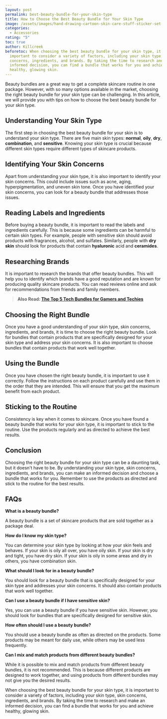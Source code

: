 ```yaml
---
layout: post
permalink: best-beauty-bundle-for-your-skin-type
title: How to Choose the Best Beauty Bundle for Your Skin Type
image: /assets/images/hand-drawing-cartoon-skin-care-stuff-sticker-set-vector.jpg
categories:
  - Accessories
rating: "5"
toc: true
author: Killcreek
beforetoc: When choosing the best beauty bundle for your skin type, it is
  important to consider a variety of factors, including your skin type, skin
  concerns, ingredients, and brands. By taking the time to research and make an
  informed decision, you can find a bundle that works for you and achieve
  healthy, glowing skin.
---
```

Beauty bundles are a great way to get a complete skincare routine in one package. However, with so many options available in the market, choosing the right beauty bundle for your skin type can be challenging. In this article, we will provide you with tips on how to choose the best beauty bundle for your skin type.



## Understanding Your Skin Type

The first step in choosing the best beauty bundle for your skin is to understand your skin type. There are five main skin types: **normal**, **oily**, **dry**, **combination**, and **sensitive**. Knowing your skin type is crucial because different skin types require different types of skincare products.



## Identifying Your Skin Concerns

Apart from understanding your skin type, it is also important to identify your skin concerns. This could include issues such as acne, aging, hyperpigmentation, and uneven skin tone. Once you have identified your skin concerns, you can look for a beauty bundle that addresses those issues.



## Reading Labels and Ingredients

Before buying a beauty bundle, it is important to read the labels and ingredients carefully. This is because some ingredients can be harmful to certain skin types. For example, people with sensitive skin should avoid products with fragrances, alcohol, and sulfates. Similarly, people with **dry skin** should look for products that contain **hyaluronic** acid and **ceramides**.



## Researching Brands

It is important to research the brands that offer beauty bundles. This will help you to identify which brands have a good reputation and are known for producing quality skincare products. You can read reviews online and ask for recommendations from friends and family members.





> **A﻿lso Read: [The Top 5 Tech Bundles for Gamers and Techies](https://bundledeals.xyz/the-top-5-tech-bundles-for-gamers-and-techies)**



<!--EndFragment-->

## Choosing the Right Bundle

Once you have a good understanding of your skin type, skin concerns, ingredients, and brands, it is time to choose the right beauty bundle. Look for bundles that contain products that are specifically designed for your skin type and address your skin concerns. It is also important to choose bundles that contain products that work well together.



## Using the Bundle

Once you have chosen the right beauty bundle, it is important to use it correctly. Follow the instructions on each product carefully and use them in the order that they are intended. This will ensure that you get the maximum benefit from each product.



## Sticking to the Routine

Consistency is key when it comes to skincare. Once you have found a beauty bundle that works for your skin type, it is important to stick to the routine. Use the products regularly and as directed to achieve the best results.



## Conclusion

Choosing the right beauty bundle for your skin type can be a daunting task, but it doesn't have to be. By understanding your skin type, skin concerns, ingredients, and brands, you can make an informed decision and choose a bundle that works for you. Remember to use the products as directed and stick to the routine for the best results.



## FAQs

**What is a beauty bundle?** 

A beauty bundle is a set of skincare products that are sold together as a package deal.

**How do I know my skin type?** 

You can determine your skin type by looking at how your skin feels and behaves. If your skin is oily all over, you have oily skin. If your skin is dry and tight, you have dry skin. If your skin is oily in some areas and dry in others, you have combination skin.

**What should I look for in a beauty bundle?** 

You should look for a beauty bundle that is specifically designed for your skin type and addresses your skin concerns. It should also contain products that work well together.

**Can I use a beauty bundle if I have sensitive skin?** 

Yes, you can use a beauty bundle if you have sensitive skin. However, you should look for bundles that are specifically designed for sensitive skin.

**How often should I use a beauty bundle?** 

You should use a beauty bundle as often as directed on the products. Some products may be meant for daily use, while others may be used less frequently.

**Can I mix and match products from different beauty bundles?** 

While it is possible to mix and match products from different beauty bundles, it is not recommended. This is because different products are designed to work together, and using products from different bundles may not give you the desired results.



When choosing the best beauty bundle for your skin type, it is important to consider a variety of factors, including your skin type, skin concerns, ingredients, and brands. By taking the time to research and make an informed decision, you can find a bundle that works for you and achieve healthy, glowing skin.